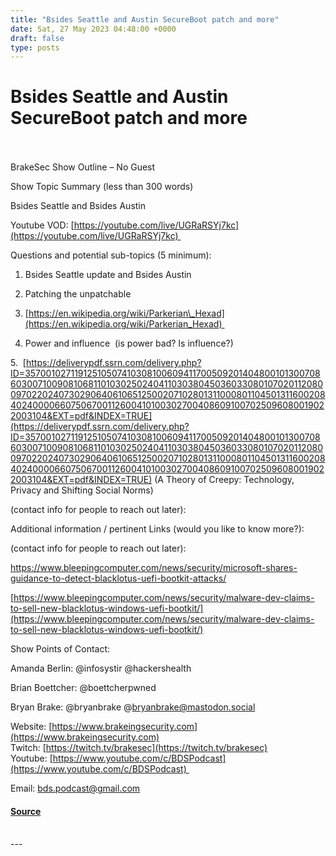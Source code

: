 ```yaml
---
title: "Bsides Seattle and Austin SecureBoot patch and more"
date: Sat, 27 May 2023 04:48:00 +0000
draft: false
type: posts
---
```

# Bsides Seattle and Austin SecureBoot patch and more

<br/>

<br/>
BrakeSec Show Outline – No Guest

 

Show Topic Summary (less than 300 words)

Bsides Seattle and Bsides Austin

Youtube VOD: [https://youtube.com/live/UGRaRSYj7kc](https://youtube.com/live/UGRaRSYj7kc) 

 

Questions and potential sub-topics (5 minimum):

1.  Bsides Seattle update and Bsides Austin
    

2.  Patching the unpatchable
    

3.  [https://en.wikipedia.org/wiki/Parkerian\_Hexad](https://en.wikipedia.org/wiki/Parkerian_Hexad) 
    

4.  Power and influence  (is power bad? Is influence?)
    

5.  [https://deliverypdf.ssrn.com/delivery.php?ID=357001027119125105074103081006094117005092014048001013007086030071009081068110103025024041103038045036033080107020112080097022024073029064061065125002071028013110008011045013116002084024000066075067001126004101003027004086091007025096080019022003104&EXT=pdf&INDEX=TRUE](https://deliverypdf.ssrn.com/delivery.php?ID=357001027119125105074103081006094117005092014048001013007086030071009081068110103025024041103038045036033080107020112080097022024073029064061065125002071028013110008011045013116002084024000066075067001126004101003027004086091007025096080019022003104&EXT=pdf&INDEX=TRUE) (A Theory of Creepy: Technology, Privacy and Shifting Social Norms)

(contact info for people to reach out later):

Additional information / pertinent Links (would you like to know more?):

(contact info for people to reach out later):

https://www.bleepingcomputer.com/news/security/microsoft-shares-guidance-to-detect-blacklotus-uefi-bootkit-attacks/

[https://www.bleepingcomputer.com/news/security/malware-dev-claims-to-sell-new-blacklotus-windows-uefi-bootkit/](https://www.bleepingcomputer.com/news/security/malware-dev-claims-to-sell-new-blacklotus-windows-uefi-bootkit/)

Show Points of Contact:

Amanda Berlin: @infosystir @hackershealth 

Brian Boettcher: @boettcherpwned

Bryan Brake: @bryanbrake @bryanbrake@mastodon.social

Website: [https://www.brakeingsecurity.com](https://www.brakeingsecurity.com)  
Twitch: [https://twitch.tv/brakesec](https://twitch.tv/brakesec)  
Youtube: [https://www.youtube.com/c/BDSPodcast](https://www.youtube.com/c/BDSPodcast) 

Email: bds.podcast@gmail.com

#### [Source](http://brakeingsecurity.com/bsides-seattle-and-austin-secureboot-patch-and-more)

<br/>
---
